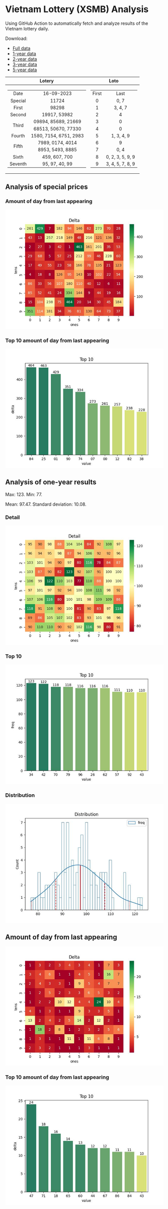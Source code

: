 # Vietnam Lottery (XSMB) Analysis

Using GitHub Action to automatically fetch and analyze results of the Vietnam lottery daily.

Download:

* [Full data](https://raw.githubusercontent.com/khiemdoan/vietnam-lottery-xsmb-analysis/main/results/xsmb.csv)
* [1-year data](https://raw.githubusercontent.com/khiemdoan/vietnam-lottery-xsmb-analysis/main/results/xsmb_1_year.csv)
* [2-year data](https://raw.githubusercontent.com/khiemdoan/vietnam-lottery-xsmb-analysis/main/results/xsmb_2_year.csv)
* [3-year data](https://raw.githubusercontent.com/khiemdoan/vietnam-lottery-xsmb-analysis/main/results/xsmb_3_year.csv)
* [5-year data](https://raw.githubusercontent.com/khiemdoan/vietnam-lottery-xsmb-analysis/main/results/xsmb_5_year.csv)

| Lotery      | Loto |
| :-----------: | :-----------: |
| <table><tr><td>Date</td><td>16-09-2023</td></tr><tr><td>Special</td><td>11724</td></tr><tr><td>First</td><td>98298</td></tr><tr><td>Second</td><td>19917, 53982</td></tr><tr><td rowspan="2">Third</td><td>09894, 85689, 21669</td></tr><tr><td>68513, 50670, 77330</td></tr><tr><td>Fourth</td><td>1580, 7154, 6751, 2983</td></tr><tr><td rowspan="2">Fifth</td><td>7989, 0174, 4014</td></tr><tr><td>8953, 5493, 8885</td></tr><tr><td>Sixth</td><td>459, 607, 700</td></tr><tr><td>Seventh</td><td>95, 97, 40, 99</td></tr></table> | <table><tr><td>First</td><td>Last</td></tr><tr><td>0</td><td>0, 7</td></tr><tr><td>1</td><td>3, 4, 7</td></tr><tr><td>2</td><td>4</td></tr><tr><td>3</td><td>0</td></tr><tr><td>4</td><td>0</td></tr><tr><td>5</td><td>1, 3, 4, 9</td></tr><tr><td>6</td><td>9</td></tr><tr><td>7</td><td>0, 4</td></tr><tr><td>8</td><td>0, 2, 3, 5, 9, 9</td></tr><tr><td>9</td><td>3, 4, 5, 7, 8, 9</td></tr></table> |


<h2>Analysis of special prices</h2>

<h3>Amount of day from last appearing</h3>

![Delta](images/special_delta.jpg)

<h3>Top 10 amount of day from last appearing</h3>

![Delta top 10](images/special_delta_top_10.jpg)

<h2>Analysis of one-year results</h2>

Max: 123. Min: 77.

Mean: 97.47. Standard deviation: 10.08.

<h3>Detail</h3>

![Detail](images/heatmap.jpg)

<h3>Top 10</h3>

![Top 10](images/top-10.jpg)

<h3>Distribution</h3>

![Distribution](images/distribution.jpg)

<h2>Amount of day from last appearing</h2>

![Delta](images/delta.jpg)

<h3>Top 10 amount of day from last appearing</h3>

![Delta top 10](images/delta_top_10.jpg)
